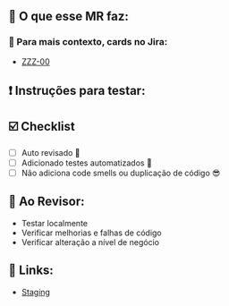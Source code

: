 <!-- ## <mark> <font color="red">:exclamation: breaking change: Mudança significativa</font></mark> -->

## :rocket: O que esse MR faz:

<!--
Descreva em português o que faz o MR.

Exemplo:
Sumário de mudanças:
* Adicionado isso
* Removido aquilo
-->

### :dart: Para mais contexto, cards no Jira:

- [ZZZ-00]()

## :exclamation: Instruções para testar:

<!--
Informe passo a passo do que é preciso para testar as mudanças:

1. Logar como empresa na [CA](https://www.fretebras.dev.br/entrar)
    (Ex.: Usuário: frete.adm, Senha: 123);
2. Cadastrar um usuário;

### Exemplo de Payload:

```json
{
  "firstName": "John",
  "lastName": "Smith",
  "age": 25
}
```
-->

## :ballot_box_with_check: Checklist

<!--
Adicione ou Remova as seções que fizerem sentido:
-->

- [ ] Auto revisado :pushpin:
- [ ] Adicionado testes automatizados :100:
- [ ] Não adiciona code smells ou duplicação de código :sunglasses:

<!--
- [ ] Alterado CHANGELOG.md :calendar:
- [ ] Alterado APP_VERSION
- [ ] Alterado README.md :page_facing_up:
- [ ] Adiciona / altera variáveis de ambiente - [MR no GitOps]()
- [ ] Adiciona / altera algo em banco de dados (DBAs: @)
-->

## :microscope: Ao Revisor:

- Testar localmente
- Verificar melhorias e falhas de código
- Verificar alteração a nível de negócio

## :link: Links:

- [Staging](TODO)
